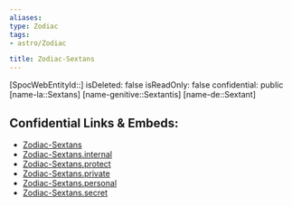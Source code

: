 ```yaml
---
aliases: 
type: Zodiac
tags:
- astro/Zodiac

title: Zodiac-Sextans
---
```

[SpocWebEntityId::]
isDeleted: false
isReadOnly: false
confidential: public
[name-la::Sextans]
[name-genitive::Sextantis]
[name-de::Sextant]


## Confidential Links & Embeds: 
- [Zodiac-Sextans](../../../_public/astro/Zodiac/Zodiac-Sextans.md) 
- [Zodiac-Sextans.internal](../../../_internal/astro/Zodiac/Zodiac-Sextans.internal.md) 
- [Zodiac-Sextans.protect](../../../_protect/astro/Zodiac/Zodiac-Sextans.protect.md) 
- [Zodiac-Sextans.private](../../../_private/astro/Zodiac/Zodiac-Sextans.private.md) 
- [Zodiac-Sextans.personal](../../../_personal/astro/Zodiac/Zodiac-Sextans.personal.md) 
- [Zodiac-Sextans.secret](../../../_secret/astro/Zodiac/Zodiac-Sextans.secret.md) 
